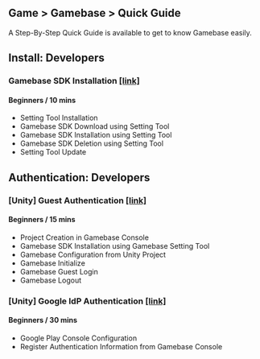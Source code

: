 ## Game > Gamebase > Quick Guide

A Step-By-Step Quick Guide is available to get to know Gamebase easily.

## Install: Developers

### Gamebase SDK Installation [\[link\]](https://forward.nhn.com/2021/hands-on-labs/gamebase.install-with-setting-tool/)

#### Beginners / 10 mins

* Setting Tool Installation
* Gamebase SDK Download using Setting Tool
* Gamebase SDK Installation using Setting Tool
* Gamebase SDK Deletion using Setting Tool
* Setting Tool Update

## Authentication: Developers

### [Unity] Guest Authentication [\[link\]](https://forward.nhn.com/2021/hands-on-labs/gamebase.guest-auth-on-unity/)

#### Beginners / 15 mins

* Project Creation in Gamebase Console
* Gamebase SDK Installation using Gamebase Setting Tool
* Gamebase Configuration from Unity Project
* Gamebase Initialize
* Gamebase Guest Login
* Gamebase Logout

### [Unity] Google IdP Authentication [\[link\]](https://forward.nhn.com/2021/hands-on-labs/gamebase.google-setting/)

#### Beginners / 30 mins

* Google Play Console Configuration
* Register Authentication Information from Gamebase Console

